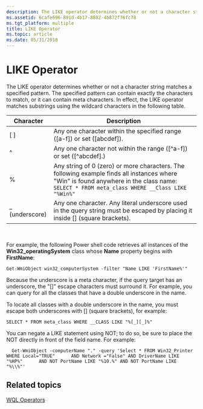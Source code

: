 ```yaml
---
description: The LIKE operator determines whether or not a character string matches a specified pattern.
ms.assetid: 6cafe696-891d-4b17-8802-4b872f76fc78
ms.tgt_platform: multiple
title: LIKE Operator
ms.topic: article
ms.date: 05/31/2018
---
```


# LIKE Operator

The LIKE operator determines whether or not a character string matches a specified pattern. The specified pattern can contain exactly the characters to match, or it can contain meta characters. In effect, the LIKE operator matches substrings using the wildcard characters in the following table.



| Character       | Description                                                                                                                                                                                 |
|-----------------|---------------------------------------------------------------------------------------------------------------------------------------------------------------------------------------------|
| \[ \]           | Any one character within the specified range (\[a-f\]) or set (\[abcdef\]).                                                                                                                 |
| ^               | Any one character not within the range (\[^a-f\]) or set (\[^abcdef\].)                                                                                                                     |
| %               | Any string of 0 (zero) or more characters. The following example finds all instances where "Win" is found anywhere in the class name: `SELECT * FROM meta_class WHERE __Class LIKE "%Win%"` |
| \_ (underscore) | Any one character. Any literal underscore used in the query string must be escaped by placing it inside \[\] (square brackets).                                                             |



 

For example, the following Power shell code retrieves all instances of the **Win32\_operatingSystem** class whose **Name** property begins with **FirstName**:

`Get-WmiObject win32_computerSystem -filter "Name LIKE 'FirstName%'"`

Because the underscore is a meta character, if the query target has an underscore, the "\[\]" escape characters must surround it. For example, you can query for all the classes that have a double underscore in the name.

To locate all classes with a double underscore in the name, you must escape both underscores with \[\] (square brackets), for example:

`SELECT * FROM meta_class WHERE __CLASS LIKE "%[_][_]%"`

You can negate a LIKE statement using NOT; to do so, be sure to place the NOT directly in front of the field name. For example:

`  Get-WmiObject -computerName "." -query 'Select * FROM Win32_Printer WHERE Local="TRUE"      AND Network ="False" AND DriverName LIKE "%HP%"      AND NOT PortName LIKE "%10.%" AND NOT PortName LIKE "%\\%"'`

## Related topics

<dl> <dt>

[WQL Operators](wql-operators.md)
</dt> </dl>

 

 



